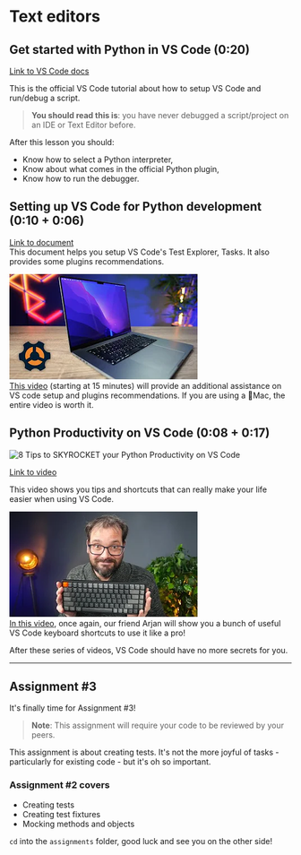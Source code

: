 # Text editors

## Get started with Python in VS Code (0:20)

[Link to VS Code docs](https://code.visualstudio.com/docs/python/python-tutorial)

This is the official VS Code tutorial about how to setup VS Code and run/debug a script.

> **You should read this is**: you have never debugged a script/project on an IDE or Text Editor before.

After this lesson you should:

- Know how to select a Python interpreter,
- Know about what comes in the official Python plugin,
- Know how to run the debugger.

## Setting up VS Code for Python development (0:10 + 0:06)

[Link to document](https://docs.google.com/document/u/1/d/1xHJ9Kq9OVsWh4OH8DYB_7dsKW2tzCPZ8FOI9VrGU2SU)   
This document helps you setup VS Code's Test Explorer, Tasks. It also provides some plugins recommendations.

[![How To Setup A MacBook Pro M1 For Software Development](../images/7ed957c42eda58cf652e0a6231c514c18357aa61b83eb5cceb12603fef9b82ac.png)](https://www.youtube.com/watch?v=5eSaJGSGLs0&t=900s)   
[This video](https://www.youtube.com/watch?v=5eSaJGSGLs0&t=900s) (starting at 15 minutes) will provide an additional assistance on VS code setup and plugins recommendations. If you are using a Mac, the entire video is worth it. 

## Python Productivity on VS Code (0:08 + 0:17)

![8 Tips to SKYROCKET your Python Productivity on VS Code](../images/10b7c07302d9be872cb991d9c1784df7bf45bbb770db80925415605cf49129b4.png)  

[Link to video](https://youtu.be/slHzJh6pGo8) 

This video shows you tips and shortcuts that can really make your life easier when using VS Code.


[![30 VSCode Keyboard Shortcuts You NEED to Know](../images/7e14212a10f18175238ee3e16b54f85b54126843a0d2c21fee8fdce149257282.png)](https://youtu.be/dI34jrEtmB0)   
[In this video](https://youtu.be/dI34jrEtmB0), once again, our friend Arjan will show you a bunch of useful VS Code keyboard shortcuts to use it like a pro!

After these series of videos, VS Code should have no more secrets for you.

---

## Assignment #3

It's finally time for Assignment #3!

> **Note**: This assignment will require your code to be reviewed by your peers.

This assignment is about creating tests. It's not the more joyful of tasks - particularly for existing code - but it's oh so important.

### Assignment #2 covers

- Creating tests
- Creating test fixtures
- Mocking methods and objects

`cd` into the `assignments` folder, good luck and see you on the other side!
